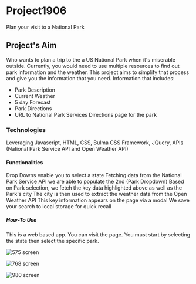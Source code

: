# Project1906
Plan your visit to a National Park

## Project's Aim
Who wants to plan a trip to the a US National Park when it's miserable outside. Currently, you would need to use multiple resources to find out park information and the weather. This project aims to simplify that process and give you the information that you need. Information that includes:
- Park Description
- Current Weather
- 5 day Forecast
- Park Directions
- URL to National Park Services Directions page for the park 

### Technologies 
Leveraging Javascript, HTML, CSS, Bulma CSS Framework, JQuery, APIs (National Park Service API and Open Weather API)

#### Functionalities
Drop Downs enable you to select a state
Fetching data from the National Park Service API we are able to populate the 2nd (Park Dropdown)
Based on Park selection, we fetch the key data highlighted above as well as the Park's city
The city is then used to extract the weather data from the Open Weather API
This key information appears on the page via a modal
We save your search to local storage for quick recall

##### How-To Use
This is a web based app. You can visit the page. You must start by selecting the state then select the specific park.

![575 screen](https://raw.githubusercontent.com/sldowd/Project1906/dev-jr/assets/images/Full%20Mobile%20Screen.png)

![768 screen](https://raw.githubusercontent.com/sldowd/Project1906/dev-jr/assets/images/Full%20Tablet%20Screen.png)

![980 screen](https://raw.githubusercontent.com/sldowd/Project1906/dev-jr/assets/images/Full%20Page%20Screen%20shot.png)

